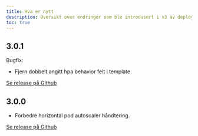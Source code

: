 ```yaml
---
title: Hva er nytt
description: Oversikt over endringer som ble introdusert i v3 av deployment.
toc: true
---
```


## 3.0.1
Bugfix:
* Fjern dobbelt angitt hpa behavior felt i template

[Se release på Github](https://github.com/Altinn/altinn-studio-charts/releases/tag/deployment-3.0.0)

## 3.0.0

* Forbedre horizontal pod autoscaler håndtering.

[Se release på Github](https://github.com/Altinn/altinn-studio-charts/releases/tag/deployment-3.0.0)
